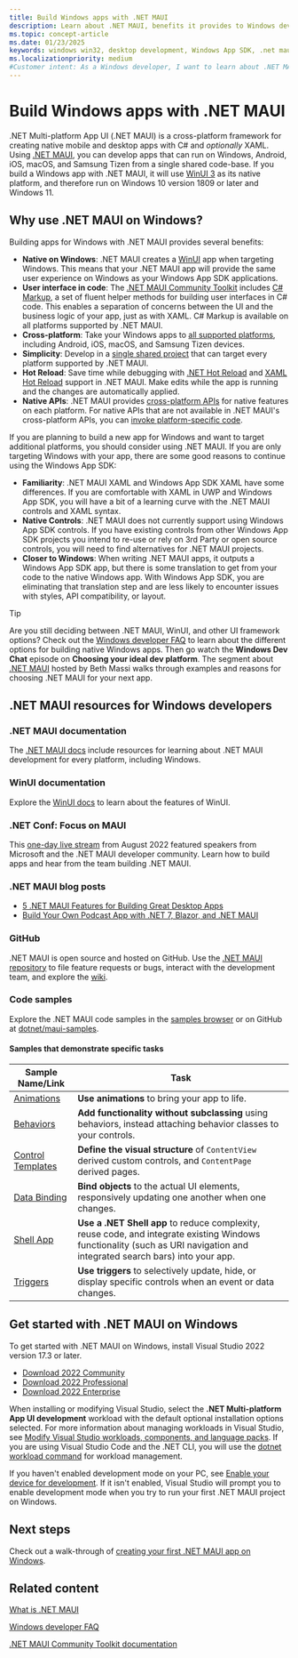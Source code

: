 ```yaml
---
title: Build Windows apps with .NET MAUI
description: Learn about .NET MAUI, benefits it provides to Windows developers, and how take your Windows apps cross-platform.
ms.topic: concept-article
ms.date: 01/23/2025
keywords: windows win32, desktop development, Windows App SDK, .net maui
ms.localizationpriority: medium
#Customer intent: As a Windows developer, I want to learn about .NET MAUI, the benefits it provides to Windows developers, and how to take my Windows apps cross-platform.
---
```


# Build Windows apps with .NET MAUI

.NET Multi-platform App UI (.NET MAUI) is a cross-platform framework for creating native mobile and desktop apps with C# and _optionally_ XAML. Using [.NET MAUI](/dotnet/maui/), you can develop apps that can run on Windows, Android, iOS, macOS, and Samsung Tizen from a single shared code-base. If you build a Windows app with .NET MAUI, it will use [WinUI 3](../winui/winui3/index.md) as its native platform, and therefore run on Windows 10 version 1809 or later and Windows 11.

## Why use .NET MAUI on Windows?

Building apps for Windows with .NET MAUI provides several benefits:

- **Native on Windows**: .NET MAUI creates a [WinUI](../winui/winui3/index.md) app when targeting Windows. This means that your .NET MAUI app will provide the same user experience on Windows as your Windows App SDK applications.
- **User interface in code**: The [.NET MAUI Community Toolkit](/dotnet/communitytoolkit/maui/) includes [C# Markup](/dotnet/communitytoolkit/maui/markup/markup), a set of fluent helper methods for building user interfaces in C# code. This enables a separation of concerns between the UI and the business logic of your app, just as with XAML. C# Markup is available on all platforms supported by .NET MAUI.
- **Cross-platform**: Take your Windows apps to [all supported platforms](/dotnet/maui/supported-platforms), including Android, iOS, macOS, and Samsung Tizen devices.
- **Simplicity**: Develop in a [single shared project](/dotnet/maui/fundamentals/single-project) that can target every platform supported by .NET MAUI.
- **Hot Reload**: Save time while debugging with [.NET Hot Reload](/visualstudio/debugger/hot-reload) and [XAML Hot Reload](/dotnet/maui/xaml/hot-reload) support in .NET MAUI. Make edits while the app is running and the changes are automatically applied.
- **Native APIs**: .NET MAUI provides [cross-platform APIs](/dotnet/maui/platform-integration/) for native features on each platform. For native APIs that are not available in .NET MAUI's cross-platform APIs, you can [invoke platform-specific code](/dotnet/maui/platform-integration/invoke-platform-code).

If you are planning to build a new app for Windows and want to target additional platforms, you should consider using .NET MAUI. If you are only targeting Windows with your app, there are some good reasons to continue using the Windows App SDK:

- **Familiarity**: .NET MAUI XAML and Windows App SDK XAML have some differences. If you are comfortable with XAML in UWP and Windows App SDK, you will have a bit of a learning curve with the .NET MAUI controls and XAML syntax.
- **Native Controls**: .NET MAUI does not currently support using Windows App SDK controls. If you have existing controls from other Windows App SDK projects you intend to re-use or rely on 3rd Party or open source controls, you will need to find alternatives for .NET MAUI projects.
- **Closer to Windows**: When writing .NET MAUI apps, it outputs a Windows App SDK app, but there is some translation to get from your code to the native Windows app. With Windows App SDK, you are eliminating that translation step and are less likely to encounter issues with styles, API compatibility, or layout.

> [!TIP]
> Are you still deciding between .NET MAUI, WinUI, and other UI framework options? Check out the [Windows developer FAQ](../get-started/windows-developer-faq.yml) to learn about the different options for building native Windows apps. Then go watch the **Windows Dev Chat** episode on **Choosing your ideal dev platform**. The segment about [.NET MAUI](https://www.youtube.com/watch?v=4PJBJ8GICjM&list=PLI_J2v67C23bxTffW4XewbUEAOfSVZkrk&index=2&t=2193s) hosted by Beth Massi walks through examples and reasons for choosing .NET MAUI for your next app.

## .NET MAUI resources for Windows developers

### .NET MAUI documentation

The [.NET MAUI docs](/dotnet/maui/) include resources for learning about .NET MAUI development for every platform, including Windows.

### WinUI documentation

Explore the [WinUI docs](../winui/winui3/index.md) to learn about the features of WinUI.

### .NET Conf: Focus on MAUI

This [one-day live stream](https://www.youtube.com/playlist?list=PLdo4fOcmZ0oWePZU3W162NJ9vcXqgpMVc) from August 2022 featured speakers from Microsoft and the .NET MAUI developer community. Learn how to build apps and hear from the team building .NET MAUI.

### .NET MAUI blog posts

- [5 .NET MAUI Features for Building Great Desktop Apps](https://devblogs.microsoft.com/dotnet/5-dotnet-maui-desktop-features/)
- [Build Your Own Podcast App with .NET 7, Blazor, and .NET MAUI](https://devblogs.microsoft.com/dotnet/build-your-own-podcast-app-with-dotnet-blazor-and-dotnet-maui/)

### GitHub

.NET MAUI is open source and hosted on GitHub. Use the [.NET MAUI repository](https://github.com/dotnet/maui) to file feature requests or bugs, interact with the development team, and explore the [wiki](https://github.com/dotnet/maui/wiki).

### Code samples

Explore the .NET MAUI code samples in the [samples browser](/samples/browse/?expanded=dotnet&products=dotnet-maui) or on GitHub at [dotnet/maui-samples](https://github.com/dotnet/maui-samples).

#### Samples that demonstrate specific tasks

| Sample Name/Link | Task |
|--|--|
| [Animations](https://github.com/dotnet/maui-samples/tree/main/8.0/Animations) | **Use animations** to bring your app to life. |
| [Behaviors](https://github.com/dotnet/maui-samples/tree/main/8.0/Fundamentals/BehaviorsDemos) | **Add functionality without subclassing** using behaviors, instead attaching behavior classes to your controls. |
| [Control Templates](https://github.com/dotnet/maui-samples/tree/main/8.0/Fundamentals/ControlTemplateDemos) | **Define the visual structure** of `ContentView` derived custom controls, and `ContentPage` derived pages. |
| [Data Binding](https://github.com/dotnet/maui-samples/tree/main/8.0/Fundamentals/DataBindingDemos) | **Bind objects** to the actual UI elements, responsively updating one another when one changes. |
| [Shell App](https://github.com/dotnet/maui-samples/tree/main/8.0/Fundamentals/Shell) | **Use a .NET Shell app** to reduce complexity, reuse code, and integrate existing Windows functionality (such as URI navigation and integrated search bars) into your app. |
| [Triggers](https://github.com/dotnet/maui-samples/tree/main/8.0/Fundamentals/TriggersDemos) | **Use triggers** to selectively update, hide, or display specific controls when an event or data changes. |

## Get started with .NET MAUI on Windows

To get started with .NET MAUI on Windows, install Visual Studio 2022 version 17.3 or later.

- [Download 2022 Community](https://c2rsetup.officeapps.live.com/c2r/downloadVS.aspx?sku=Community&channel=Release&Version=VS2022&source=VSLandingPage&add=Microsoft.VisualStudio.Workload.CoreEditor&add=Microsoft.VisualStudio.Workload.NetCrossPlat;includeRecommended&cid=2302)
- [Download 2022 Professional](https://c2rsetup.officeapps.live.com/c2r/downloadVS.aspx?sku=Professional&channel=Release&Version=VS2022&source=VSLandingPage&add=Microsoft.VisualStudio.Workload.CoreEditor&add=Microsoft.VisualStudio.Workload.NetCrossPlat;includeRecommended&cid=2302)
- [Download 2022 Enterprise](https://c2rsetup.officeapps.live.com/c2r/downloadVS.aspx?sku=Enterprise&channel=Release&Version=VS2022&source=VSLandingPage&add=Microsoft.VisualStudio.Workload.CoreEditor&add=Microsoft.VisualStudio.Workload.NetCrossPlat;includeRecommended&cid=2302)

When installing or modifying Visual Studio, select the **.NET Multi-platform App UI development** workload with the default optional installation options selected. For more information about managing workloads in Visual Studio, see [Modify Visual Studio workloads, components, and language packs](/visualstudio/install/modify-visual-studio). If you are using Visual Studio Code and the .NET CLI, you will use the [dotnet workload command](/dotnet/core/tools/dotnet-workload) for workload management.

If you haven't enabled development mode on your PC, see [Enable your device for development](../get-started/enable-your-device-for-development.md). If it isn't enabled, Visual Studio will prompt you to enable development mode when you try to run your first .NET MAUI project on Windows.

## Next steps

Check out a walk-through of [creating your first .NET MAUI app on Windows](./walkthrough-first-app.md).

## Related content

[What is .NET MAUI](/dotnet/maui/what-is-maui)

[Windows developer FAQ](../get-started/windows-developer-faq.yml)

[.NET MAUI Community Toolkit documentation](/dotnet/communitytoolkit/maui/)
